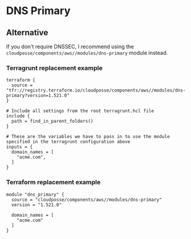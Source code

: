# DNS Primary

## Alternative

If you don't require DNSSEC, I recommend using the `cloudposse/components/aws//modules/dns-primary` module instead.

### Terragrunt replacement example

```hcl
terraform {
  source = "tfr://registry.terraform.io/cloudposse/components/aws//modules/dns-primary?version=1.521.0"
}

# Include all settings from the root terragrunt.hcl file
include {
  path = find_in_parent_folders()
}

# These are the variables we have to pass in to use the module specified in the terragrunt configuration above
inputs = {
  domain_names = [
    "acme.com",
  ]
}
```

### Terraform replacement example

```hcl
module "dns_primary" {
  source = "cloudposse/components/aws//modules/dns-primary"
  version = "1.521.0"

  domain_names = [
    "acme.com"
  ]
}
```

